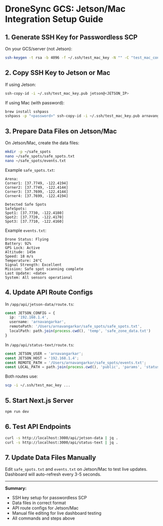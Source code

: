 # DroneSync GCS: Jetson/Mac Integration Setup Guide

## 1. Generate SSH Key for Passwordless SCP

On your GCS/server (not Jetson):
```sh
ssh-keygen -t rsa -b 4096 -f ~/.ssh/test_mac_key -N "" -C "test_mac_connection"
```

## 2. Copy SSH Key to Jetson or Mac

If using Jetson:
```sh
ssh-copy-id -i ~/.ssh/test_mac_key.pub jetson@<JETSON_IP>
```
If using Mac (with password):
```sh
brew install sshpass
sshpass -p "<password>" ssh-copy-id -i ~/.ssh/test_mac_key.pub arnavangarkar@192.168.1.4
```

## 3. Prepare Data Files on Jetson/Mac

On Jetson/Mac, create the data files:
```sh
mkdir -p ~/safe_spots
nano ~/safe_spots/safe_spots.txt
nano ~/safe_spots/events.txt
```

Example `safe_spots.txt`:
```
Arena:
Corner1: [37.7749, -122.4194]
Corner2: [37.7749, -122.4144]
Corner3: [37.7699, -122.4144]
Corner4: [37.7699, -122.4194]

Detected Safe Spots
SafeSpots:
Spot1: [37.7730, -122.4180]
Spot2: [37.7720, -122.4170]
Spot3: [37.7710, -122.4160]
```

Example `events.txt`:
```
Drone Status: Flying
Battery: 92%
GPS Lock: Active
Altitude: 145m
Speed: 18 m/s
Temperature: 24°C
Signal Strength: Excellent
Mission: Safe spot scanning complete
Last Update: <date>
System: All sensors operational
```

## 4. Update API Route Configs

In `/app/api/jetson-data/route.ts`:
```ts
const JETSON_CONFIG = {
  ip: '192.168.1.4',
  username: 'arnavangarkar',
  remotePath: '/Users/arnavangarkar/safe_spots/safe_spots.txt',
  localPath: path.join(process.cwd(), 'temp', 'safe_zone_data.txt')
}
```

In `/app/api/status-text/route.ts`:
```ts
const JETSON_USER = 'arnavangarkar';
const JETSON_HOST = '192.168.1.4';
const REMOTE_PATH = '/Users/arnavangarkar/safe_spots/events.txt';
const LOCAL_PATH = path.join(process.cwd(), 'public', 'params', 'status.txt');
```

Both routes use:
```sh
scp -i ~/.ssh/test_mac_key ...
```

## 5. Start Next.js Server

```sh
npm run dev
```

## 6. Test API Endpoints

```sh
curl -s http://localhost:3000/api/jetson-data | jq .
curl -s http://localhost:3000/api/status-text | jq .
```

## 7. Update Data Files Manually

Edit `safe_spots.txt` and `events.txt` on Jetson/Mac to test live updates. Dashboard will auto-refresh every 3-5 seconds.

---

**Summary:**
- SSH key setup for passwordless SCP
- Data files in correct format
- API route configs for Jetson/Mac
- Manual file editing for live dashboard testing
- All commands and steps above
